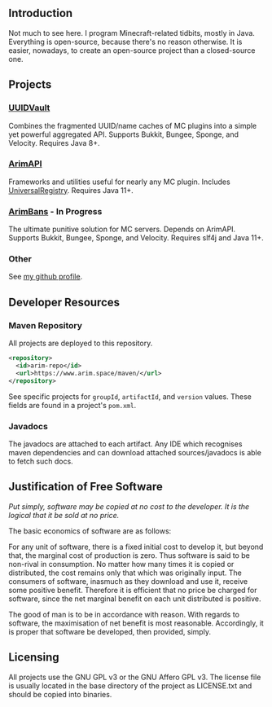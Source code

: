 ## Introduction

Not much to see here. I program Minecraft-related tidbits, mostly in Java. Everything is open-source, because there's no reason otherwise. It is easier, nowadays, to create an open-source project than a closed-source one.

## Projects

### [UUIDVault](https://github.com/A248/UUIDVault)

Combines the fragmented UUID/name caches of MC plugins into a simple yet powerful aggregated API. Supports Bukkit, Bungee, Sponge, and Velocity. Requires Java 8+.

### [ArimAPI](https://github.com/A248/ArimAPI)

Frameworks and utilities useful for nearly any MC plugin. Includes [UniversalRegistry](https://github.com/A248/UniversalRegistry). Requires Java 11+.

### [ArimBans](https://github.com/A248/ArimBans) - In Progress

The ultimate punitive solution for MC servers. Depends on ArimAPI. Supports Bukkit, Bungee, Sponge, and Velocity. Requires slf4j and Java 11+.

### Other

See [my github profile](https://github.com/A248).

## Developer Resources

### Maven Repository

All projects are deployed to this repository.

``` xml
<repository>
  <id>arim-repo</id>
  <url>https://www.arim.space/maven/</url>
</repository>
```

See specific projects for `groupId`, `artifactId`, and `version` values. These fields are found in a project's `pom.xml`.

### Javadocs

The javadocs are attached to each artifact. Any IDE which recognises maven dependencies and can download attached sources/javadocs is able to fetch such docs.

## Justification of Free Software

*Put simply, software may be copied at no cost to the developer. It is the logical that it be sold at no price.*

The basic economics of software are as follows:

For any unit of software, there is a fixed initial cost to develop it, but beyond that, the marginal cost of production is zero. Thus software is said to be non-rival in consumption. No matter how many times it is copied or distributed, the cost remains only that which was originally input. The consumers of software, inasmuch as they download and use it, receive some positive benefit. Therefore it is efficient that no price be charged for software, since the net marginal benefit on each unit distributed is positive.

The good of man is to be in accordance with reason. With regards to software, the maximisation of net benefit is most reasonable. Accordingly, it is proper that software be developed, then provided, simply.

## Licensing

All projects use the GNU GPL v3 or the GNU Affero GPL v3. The license file is usually located in the base directory of the project as LICENSE.txt and should be copied into binaries.
